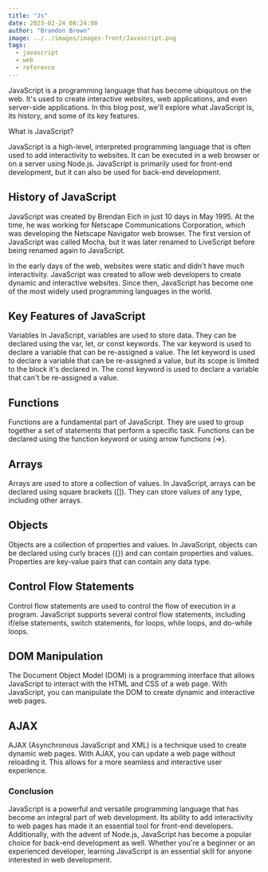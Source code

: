 ```yaml
---
title: "Js"
date: 2023-02-24 08:24:00
author: "Brandon Brown"
image: ../../images/images-front/Javascript.png
tags:
  - javascript
  - web
  - reference
---
```


JavaScript is a programming language that has become ubiquitous on the web. It's used to create interactive websites, web applications, and even server-side applications. In this blog post, we'll explore what JavaScript is, its history, and some of its key features.

What is JavaScript?

JavaScript is a high-level, interpreted programming language that is often used to add interactivity to websites. It can be executed in a web browser or on a server using Node.js. JavaScript is primarily used for front-end development, but it can also be used for back-end development.

## History of JavaScript

JavaScript was created by Brendan Eich in just 10 days in May 1995. At the time, he was working for Netscape Communications Corporation, which was developing the Netscape Navigator web browser. The first version of JavaScript was called Mocha, but it was later renamed to LiveScript before being renamed again to JavaScript.

In the early days of the web, websites were static and didn't have much interactivity. JavaScript was created to allow web developers to create dynamic and interactive websites. Since then, JavaScript has become one of the most widely used programming languages in the world.

## Key Features of JavaScript

Variables
In JavaScript, variables are used to store data. They can be declared using the var, let, or const keywords. The var keyword is used to declare a variable that can be re-assigned a value. The let keyword is used to declare a variable that can be re-assigned a value, but its scope is limited to the block it's declared in. The const keyword is used to declare a variable that can't be re-assigned a value.

## Functions

Functions are a fundamental part of JavaScript. They are used to group together a set of statements that perform a specific task. Functions can be declared using the function keyword or using arrow functions (=>).

## Arrays

Arrays are used to store a collection of values. In JavaScript, arrays can be declared using square brackets ([]). They can store values of any type, including other arrays.

## Objects

Objects are a collection of properties and values. In JavaScript, objects can be declared using curly braces ({}) and can contain properties and values. Properties are key-value pairs that can contain any data type.

## Control Flow Statements

Control flow statements are used to control the flow of execution in a program. JavaScript supports several control flow statements, including if/else statements, switch statements, for loops, while loops, and do-while loops.

## DOM Manipulation

The Document Object Model (DOM) is a programming interface that allows JavaScript to interact with the HTML and CSS of a web page. With JavaScript, you can manipulate the DOM to create dynamic and interactive web pages.

## AJAX

AJAX (Asynchronous JavaScript and XML) is a technique used to create dynamic web pages. With AJAX, you can update a web page without reloading it. This allows for a more seamless and interactive user experience.

### Conclusion

JavaScript is a powerful and versatile programming language that has become an integral part of web development. Its ability to add interactivity to web pages has made it an essential tool for front-end developers. Additionally, with the advent of Node.js, JavaScript has become a popular choice for back-end development as well. Whether you're a beginner or an experienced developer, learning JavaScript is an essential skill for anyone interested in web development.